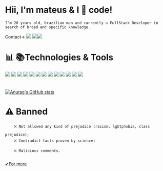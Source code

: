 # Hii, I'm mateus & I &#x1F90D; code!
    I'm 20 years old, brazilian man and currently a FullStack Developer in search of broad and specific knowledge.

 Contact-> [<img src="https://img.shields.io/badge/linkedin-%230077B5.svg?&style=for-the-badge&logo=linkedin&logoColor=white&style=width:10px&style=height:10px"/>](https://www.linkedin.com/in/mateusribeiros/) [<img src = "https://img.shields.io/badge/Discord-7289DA?style=for-the-badge&logo=discord&logoColor=white&style=width:10px&style=height:10px">](https://discord.com/channels/mateuxe#8772)[<img src = "https://img.shields.io/badge/mateuseduardosilvar@gmail-D14836?style=for-the-badge&logo=gmail&logoColor=white&style=width:10px&style=height:10px">](mailto:mateuseduardosilvar@gmail.com?subject=Olá,Mateus!)
 
# &#x1F4CA; &#x1F4DA;Technologies & Tools
  [<img src = "https://img.shields.io/badge/Visual_Studio_Code-0078D4?style=for-the-badge&logo=visual%20studio%20code&logoColor=white&style=width:5px"/>]()
  [<img src = "https://img.shields.io/badge/C%23-239120?style=for-the-badge&logo=c-sharp&logoColor=white&style=width:5px"/>]()
  [<img src = "https://img.shields.io/badge/CSS3-1572B6?style=for-the-badge&logo=css3&logoColor=white&style=width:5px"/>]()
  [<img src = "https://img.shields.io/badge/HTML5-E34F26?style=for-the-badge&logo=html5&logoColor=white&style=width:5px"/>]()
  [<img src = "https://img.shields.io/badge/JavaScript-323330?style=for-the-badge&logo=javascript&logoColor=F7DF1E&style=width:5px"/>]()
  [<img src = "https://img.shields.io/badge/GIT-E44C30?style=for-the-badge&logo=git&logoColor=white&style=width:5px"/>]()
  [<img src = "https://img.shields.io/badge/YouTube-FF0000?style=for-the-badge&logo=youtube&logoColor=white&style=width:5px"/>]()
  [<img src = "https://img.shields.io/badge/Canva-%2300C4CC.svg?&style=for-the-badge&logo=Canva&logoColor=white&style=width:5px"/>]()
  [<img src = "https://img.shields.io/badge/gimp-5C5543?style=for-the-badge&logo=gimp&logoColor=white&style=width:5px"/>]()
  [<img src = "https://img.shields.io/badge/Coursera-0056D2?style=for-the-badge&logo=Coursera&logoColor=white&style=width:5px"/>]()
  [<img src = "https://img.shields.io/badge/Google_chrome-4285F4?style=for-the-badge&logo=Google-chrome&logoColor=white&style=width:5px"/>]()
  [<img src = "https://img.shields.io/badge/freecodecamp-27273D?style=for-the-badge&logo=freecodecamp&logoColor=white&style=width:5px"/>]()
  [<img src = "https://img.shields.io/badge/Udemy-EC5252?style=for-the-badge&logo=Udemy&logoColor=white&style=width:5px"/>]()
#

 [![Anurag's GitHub stats](https://github-readme-stats.vercel.app/api?username=mateuxe&show_icons=true&theme=monokai&card_width=1.1&show_owner&hide=prs,issues&style=width:350)](https://github.com/anuraghazra/github-readme-stats)
# &#x26A0; Banned
        ྾ Not allowed any kind of prejudice (racism, lgbtphobia, class prejudice);
        ྾ Contradict facts proven by science;
        ྾ Malicious comments.

<a href = "https://github.com/mateuxe/myaba" target = "_blank"> &#x2714;For more</a>
